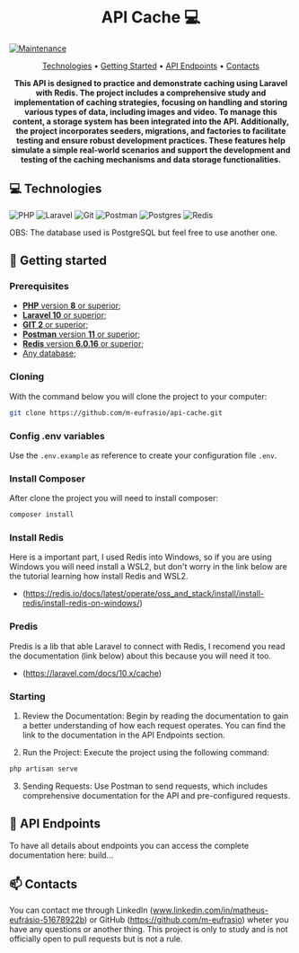 <h1 align="center" style="font-weight: bold;">API Cache 💻</h1>

[![Maintenance](https://img.shields.io/badge/Maintained%3F-yes-green.svg)](https://GitHub.com/Naereen/StrapDown.js/graphs/commit-activity)

<p align="center">
 <a href="#tech">Technologies</a> • 
 <a href="#started">Getting Started</a> • 
  <a href="#routes">API Endpoints</a> •
  <a href="#contacts">Contacts</a>
</p>

<p align="center">
    <b>This API is designed to practice and demonstrate caching using Laravel with Redis. The project includes a comprehensive study and implementation of caching strategies, focusing on handling and storing various types of data, including images and video. To manage this content, a storage system has been integrated into the API.
Additionally, the project incorporates seeders, migrations, and factories to facilitate testing and ensure robust development practices. These features help simulate a simple real-world scenarios and support the development and testing of the caching mechanisms and data storage functionalities.
</b>
</p>

<h2 id="tech">💻 Technologies</h2>

![PHP](https://img.shields.io/badge/php-%23777BB4.svg?style=for-the-badge&logo=php&logoColor=white)
![Laravel](https://img.shields.io/badge/laravel-%23FF2D20.svg?style=for-the-badge&logo=laravel&logoColor=white)
![Git](https://img.shields.io/badge/git-%23F05033.svg?style=for-the-badge&logo=git&logoColor=white)
![Postman](https://img.shields.io/badge/Postman-FF6C37?style=for-the-badge&logo=postman&logoColor=white)
![Postgres](https://img.shields.io/badge/postgres-%23316192.svg?style=for-the-badge&logo=postgresql&logoColor=white)
![Redis](https://img.shields.io/badge/redis-%23DD0031.svg?style=for-the-badge&logo=redis&logoColor=white)

OBS: The database used is PostgreSQL but feel free to use another one.

<h2 id="started">🚀 Getting started</h2>

<h3>Prerequisites</h3>

- [**PHP** version **8** or superior](https://www.php.net/);
- [**Laravel 10** or superior](https://laravel.com/);
- [**GIT 2** or superior](https://github.com);
- [**Postman** version **11** or superior](https://www.postman.com/);
- [**Redis** version **6.0.16** or superior](https://redis.io/docs/latest/operate/oss_and_stack/install/install-redis/install-redis-on-windows/);
- [Any database](https://www.postgresql.org);

<h3>Cloning</h3>

With the command below you will clone the project to your computer:

```bash
git clone https://github.com/m-eufrasio/api-cache.git
```

<h3>Config .env variables</h2>

Use the `.env.example` as reference to create your configuration file `.env`.

<h3>Install Composer</h3>

After clone the project you will need to install composer:
```bash
composer install
```

<h3>Install Redis</h3>

Here is a important part, I used Redis into Windows, so if you are using Windows you will need install a WSL2, but don't worry in the link below are the tutorial learning how install Redis and WSL2.
- (https://redis.io/docs/latest/operate/oss_and_stack/install/install-redis/install-redis-on-windows/)

<h3>Predis</h3>

Predis is a lib that able Laravel to connect with Redis, I recomend you read the documentation (link below) about this because you will need it too.
- (https://laravel.com/docs/10.x/cache)

<h3>Starting</h3>

1. Review the Documentation: Begin by reading the documentation to gain a better understanding of how each request operates. You can find the link to the documentation in the API Endpoints section.

2. Run the Project: Execute the project using the following command:
```bash
php artisan serve
```

3. Sending Requests: Use Postman to send requests, which includes comprehensive documentation for the API and pre-configured requests.
   
<h2 id="routes">📍 API Endpoints</h2>

To have all details about endpoints you can access the complete documentation here: build...

<h2 id="contacts">📫 Contacts</h2>

You can contact me through LinkedIn (www.linkedin.com/in/matheus-eufrásio-51678922b) or GitHub (https://github.com/m-eufrasio) wheter you have any questions or another thing. This project is only to study and is not officially open to pull requests but is not a rule.


